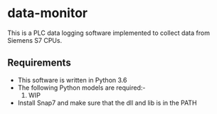 # data-monitor
This is a PLC data logging software implemented to collect data from Siemens S7 CPUs.

## Requirements
* This software is written in Python 3.6
* The following Python models are required:-
    1. WIP
* Install Snap7 and make sure that the dll and lib is in the PATH
